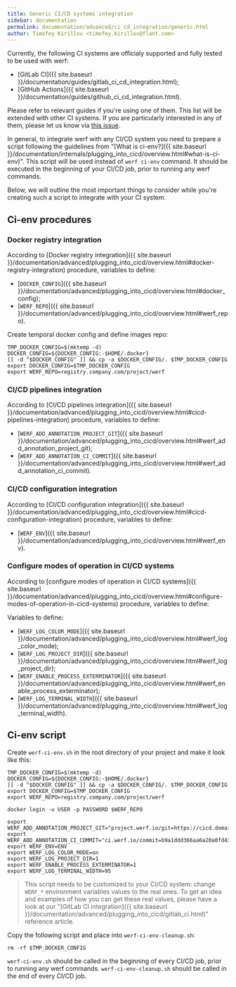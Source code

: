 ```yaml
---
title: Generic CI/CD systems integration
sidebar: documentation
permalink: documentation/advanced/ci_cd_integration/generic.html
author: Timofey Kirillov <timofey.kirillov@flant.com>
---
```


Currently, the following CI systems are officialy supported and fully tested to be used with werf:
 * [GitLab CI]({{ site.baseurl }}/documentation/guides/gitlab_ci_cd_integration.html);
 * [GitHub Actions]({{ site.baseurl }}/documentation/guides/github_ci_cd_integration.html).

Please refer to relevant guides if you're using one of them. This list will be extended with other CI systems. If you are particularly interested in any of them, please let us know via [this issue](https://github.com/werf/werf/issues/1617).

In general, to integrate werf with any CI/CD system you need to prepare a script following the guidelines from "[What is ci-env?]({{ site.baseurl }}/documentation/internals/plugging_into_cicd/overview.html#what-is-ci-env)". This script will be used instead of `werf ci-env` command. It should be executed in the beginning of your CI/CD job, prior to running any werf commands.

Below, we will outline the most important things to consider while you're creating such a script to integrate with your CI system.

## Ci-env procedures

### Docker registry integration

According to [Docker registry integration]({{ site.baseurl }}/documentation/advanced/plugging_into_cicd/overview.html#docker-registry-integration) procedure, variables to define:
 * [`DOCKER_CONFIG`]({{ site.baseurl }}/documentation/advanced/plugging_into_cicd/overview.html#docker_config);
 * [`WERF_REPO`]({{ site.baseurl }}/documentation/advanced/plugging_into_cicd/overview.html#werf_repo).

Create temporal docker config and define images repo:

```shell
TMP_DOCKER_CONFIG=$(mktemp -d)
DOCKER_CONFIG=${DOCKER_CONFIG:-$HOME/.docker}
[[ -d "$DOCKER_CONFIG" ]] && cp -a $DOCKER_CONFIG/. $TMP_DOCKER_CONFIG
export DOCKER_CONFIG=$TMP_DOCKER_CONFIG
export WERF_REPO=registry.company.com/project/werf
```

### CI/CD pipelines integration

According to [CI/CD pipelines integration]({{ site.baseurl }}/documentation/advanced/plugging_into_cicd/overview.html#cicd-pipelines-integration) procedure, variables to define:
 * [`WERF_ADD_ANNOTATION_PROJECT_GIT`]({{ site.baseurl }}/documentation/advanced/plugging_into_cicd/overview.html#werf_add_annotation_project_git);
 * [`WERF_ADD_ANNOTATION_CI_COMMIT`]({{ site.baseurl }}/documentation/advanced/plugging_into_cicd/overview.html#werf_add_annotation_ci_commit).

### CI/CD configuration integration

According to [CI/CD configuration integration]({{ site.baseurl }}/documentation/advanced/plugging_into_cicd/overview.html#cicd-configuration-integration) procedure, variables to define:
 * [`WERF_ENV`]({{ site.baseurl }}/documentation/advanced/plugging_into_cicd/overview.html#werf_env).

### Configure modes of operation in CI/CD systems

According to [configure modes of operation in CI/CD systems]({{ site.baseurl }}/documentation/advanced/plugging_into_cicd/overview.html#configure-modes-of-operation-in-cicd-systems) procedure, variables to define:

Variables to define:
 * [`WERF_LOG_COLOR_MODE`]({{ site.baseurl }}/documentation/advanced/plugging_into_cicd/overview.html#werf_log_color_mode);
 * [`WERF_LOG_PROJECT_DIR`]({{ site.baseurl }}/documentation/advanced/plugging_into_cicd/overview.html#werf_log_project_dir);
 * [`WERF_ENABLE_PROCESS_EXTERMINATOR`]({{ site.baseurl }}/documentation/advanced/plugging_into_cicd/overview.html#werf_enable_process_exterminator);
 * [`WERF_LOG_TERMINAL_WIDTH`]({{ site.baseurl }}/documentation/advanced/plugging_into_cicd/overview.html#werf_log_terminal_width).

## Ci-env script

Create `werf-ci-env.sh` in the root directory of your project and make it look like this:

```shell
TMP_DOCKER_CONFIG=$(mktemp -d)
DOCKER_CONFIG=${DOCKER_CONFIG:-$HOME/.docker}
[[ -d "$DOCKER_CONFIG" ]] && cp -a $DOCKER_CONFIG/. $TMP_DOCKER_CONFIG
export DOCKER_CONFIG=$TMP_DOCKER_CONFIG
export WERF_REPO=registry.company.com/project/werf

docker login -u USER -p PASSWORD $WERF_REPO

export WERF_ADD_ANNOTATION_PROJECT_GIT="project.werf.io/git=https://cicd.domain.com/project/x"
export WERF_ADD_ANNOTATION_CI_COMMIT="ci.werf.io/commit=b9a1ddd366aa6a20a0fd43fb6612f349d33465ff"
export WERF_ENV=ENV
export WERF_LOG_COLOR_MODE=on
export WERF_LOG_PROJECT_DIR=1
export WERF_ENABLE_PROCESS_EXTERMINATOR=1
export WERF_LOG_TERMINAL_WIDTH=95
```

> This script needs to be customized to your CI/CD system: change `WERF_*` environment variables values to the real ones. To get an idea and examples of how you can get these real values, please have a look at our "[GitLab CI integration]({{ site.baseurl }}/documentation/advanced/plugging_into_cicd/gitlab_ci.html)" reference article.

Copy the following script and place into `werf-ci-env-cleanup.sh`:

```shell
rm -rf $TMP_DOCKER_CONFIG
```

`werf-ci-env.sh` should be called in the beginning of every CI/CD job, prior to running any werf commands.
`werf-ci-env-cleanup.sh` should be called in the end of every CI/CD job.
